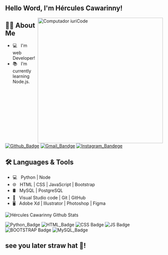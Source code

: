 ## Hello Word, I'm Hércules Cawarinny! 

<img src="https://raw.githubusercontent.com/MicaelliMedeiros/micaellimedeiros/master/image/computer-illustration.png" min-width="400px" max-width="400px" width="400px" align="right" alt="Computador iuriCode">

## 🐱‍🚀 About Me

- :computer: &nbsp; I'm web Developer!
- :books: &nbsp; I’m currently learning Node.js.

[![Github_Badge](https://img.shields.io/badge/GitHub-100000?style=for-the-badge&logo=github&logoColor=white)](https://github.com/Cawarinny)  [![Gmail_Bandge](https://img.shields.io/badge/Gmail-D14836?style=for-the-badge&logo=gmail&logoColor=white)](https://www.instagram.com/herculescawarinny/)  [![Instagram_Bandege](https://img.shields.io/badge/Instagram-E4405F?style=for-the-badge&logo=instagram&logoColor=white)](https://www.instagram.com/herculescawarinny/)

## 🛠 Languages & Tools

- 💻 &nbsp; Python | Node
- 🌐 &nbsp; HTML | CSS | JavaScript | Bootstrap 
- 🛢 &nbsp; MySQL | PostgreSQL
- 🔧 &nbsp; Visual Studio code | Git | GitHub
- 🖥 &nbsp; Adobe Xd | Illustrator | Photoshop | Figma

<img src="https://github-readme-stats.vercel.app/api?username=Cawarinny&include_all_commits=true&count_private=true&show_icons=true&line_height=20&title_color=7A7ADB&icon_color=2234AE&text_color=D3D3D3&bg_color=0,000000,130F40" alt="Hércules Cawarinny Github Stats">

![Python_Badge](https://img.shields.io/badge/Python-3776AB?style=for-the-badge&logo=python&logoColor=white) ![HTML_Badge](https://img.shields.io/badge/HTML5-E34F26?style=for-the-badge&logo=html5&logoColor=white) ![CSS Badge](https://img.shields.io/badge/CSS3-1572B6?style=for-the-badge&logo=css3&logoColor=white)  ![JS Badge](https://img.shields.io/badge/JavaScript-F7DF1E?style=for-the-badge&logo=javascript&logoColor=black)  ![BOOTSTRAP Badge](https://img.shields.io/badge/Bootstrap-563D7C?style=for-the-badge&logo=bootstrap&logoColor=white) ![MySQL_Badge](https://img.shields.io/badge/MySQL-00000F?style=for-the-badge&logo=mysql&logoColor=white) 

 ## see you later straw hat 👒!
